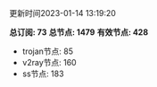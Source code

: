 更新时间2023-01-14 13:19:20

**总订阅: 73**
**总节点: 1479**
**有效节点: 428**
- trojan节点: 85
- v2ray节点: 160
- ss节点: 183
